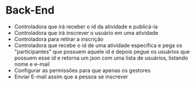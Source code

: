 # Back-End
* Controladora que irá receber o id da atividade e publicá-la
* Controladora que irá inscrever o usuário em uma atividade
* Controladora para retirar a inscrição
* Controladora que recebe o id de uma atividade específica e pega os "participantes" que possuem aquele id e depois pegue os usuários que possuem esse id e retorna um json com uma lista de usuários, listando nome e e-mail
* Configurar as permissões para que apenas os gestores
* Enviar E-mail assim que a pessoa se inscrever